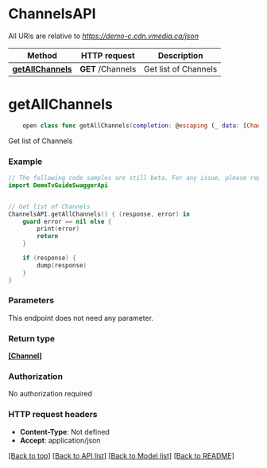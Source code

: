 # ChannelsAPI

All URIs are relative to *https://demo-c.cdn.vmedia.ca/json*

Method | HTTP request | Description
------------- | ------------- | -------------
[**getAllChannels**](ChannelsAPI.md#getallchannels) | **GET** /Channels | Get list of Channels


# **getAllChannels**
```swift
    open class func getAllChannels(completion: @escaping (_ data: [Channel]?, _ error: Error?) -> Void)
```

Get list of Channels

### Example
```swift
// The following code samples are still beta. For any issue, please report via http://github.com/OpenAPITools/openapi-generator/issues/new
import DemoTvGuideSwaggerApi


// Get list of Channels
ChannelsAPI.getAllChannels() { (response, error) in
    guard error == nil else {
        print(error)
        return
    }

    if (response) {
        dump(response)
    }
}
```

### Parameters
This endpoint does not need any parameter.

### Return type

[**[Channel]**](Channel.md)

### Authorization

No authorization required

### HTTP request headers

 - **Content-Type**: Not defined
 - **Accept**: application/json

[[Back to top]](#) [[Back to API list]](../README.md#documentation-for-api-endpoints) [[Back to Model list]](../README.md#documentation-for-models) [[Back to README]](../README.md)

